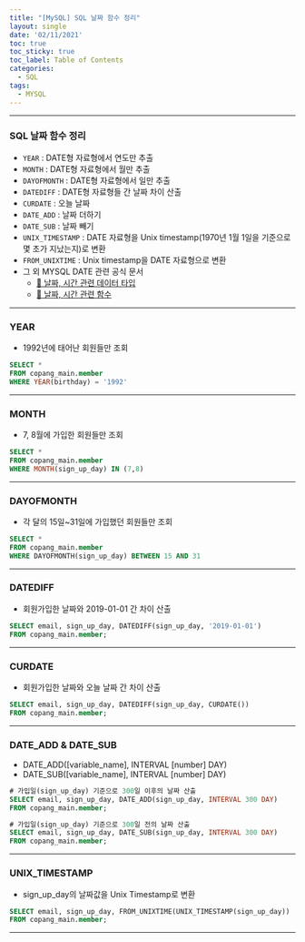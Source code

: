 ```yaml
---
title: "[MySQL] SQL 날짜 함수 정리"
layout: single
date: '02/11/2021'
toc: true
toc_sticky: true
toc_label: Table of Contents
categories:
  - SQL
tags:
  - MYSQL
---
```



---
### SQL 날짜 함수 정리 
* `YEAR` : DATE형 자료형에서 연도만 추출
* `MONTH` : DATE형 자료형에서 월만 추출
* `DAYOFMONTH` : DATE형 자료형에서 일만 추출
* `DATEDIFF` : DATE형 자료형들 간 날짜 차이 산출
* `CURDATE` : 오늘 날짜
* `DATE_ADD` : 날짜 더하기
* `DATE_SUB` : 날짜 빼기
* `UNIX_TIMESTAMP` : DATE 자료형을 Unix timestamp(1970년 1월 1일을 기준으로 몇 초가 지났는지)로 변환
* `FROM_UNIXTIME` : Unix timestamp을 DATE 자료형으로 변환
* 그 외 MYSQL DATE 관련 공식 문서
    * <a href="https://dev.mysql.com/doc/refman/8.0/en/date-and-time-types.html">🔗 날짜, 시간 관련 데이터 타입</a>
    * <a href="https://dev.mysql.com/doc/refman/8.0/en/date-and-time-functions.html">🔗 날짜, 시간 관련 함수</a>

---

### YEAR
* 1992년에 태어난 회원들만 조회

```sql
SELECT *
FROM copang_main.member
WHERE YEAR(birthday) = '1992'
```
---

### MONTH
* 7, 8월에 가입한 회원들만 조회

```sql
SELECT *
FROM copang_main.member
WHERE MONTH(sign_up_day) IN (7,8)
```
---

### DAYOFMONTH
* 각 달의 15일~31일에 가입했던 회원들만 조회

```sql
SELECT *
FROM copang_main.member
WHERE DAYOFMONTH(sign_up_day) BETWEEN 15 AND 31
```
---

### DATEDIFF
* 회원가입한 날짜와 2019-01-01 간 차이 산출

```sql
SELECT email, sign_up_day, DATEDIFF(sign_up_day, '2019-01-01')
FROM copang_main.member;
```
---

### CURDATE
* 회원가입한 날짜와 오늘 날짜 간 차이 산출

```sql
SELECT email, sign_up_day, DATEDIFF(sign_up_day, CURDATE())
FROM copang_main.member;
```
---

### DATE_ADD & DATE_SUB
* DATE_ADD([variable_name], INTERVAL [number] DAY)
* DATE_SUB([variable_name], INTERVAL [number] DAY)

```sql
# 가입일(sign_up_day) 기준으로 300일 이후의 날짜 산출
SELECT email, sign_up_day, DATE_ADD(sign_up_day, INTERVAL 300 DAY)
FROM copang_main.member;

# 가입일(sign_up_day) 기준으로 300일 전의 날짜 산출
SELECT email, sign_up_day, DATE_SUB(sign_up_day, INTERVAL 300 DAY)
FROM copang_main.member;
```
---

### UNIX_TIMESTAMP
* sign_up_day의 날짜값을 Unix Timestamp로 변환

```sql
SELECT email, sign_up_day, FROM_UNIXTIME(UNIX_TIMESTAMP(sign_up_day))
FROM copang_main.member;
```

---